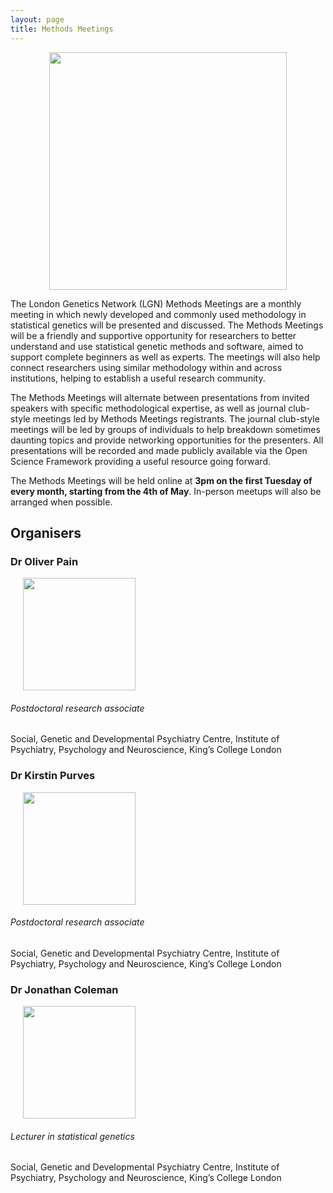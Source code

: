 ```yaml
---
layout: page
title: Methods Meetings
---
```

<p align="center">
  <img src="{{ "/" | relative_url }}assets/meeting-2.jpg" width="380" style="margin: 0px 20px"/>
  </p>


The London Genetics Network (LGN) Methods Meetings are a monthly meeting in which newly developed and commonly used methodology in statistical genetics will be presented and discussed. The Methods Meetings will be a friendly and supportive opportunity for researchers to better understand and use statistical genetic methods and software, aimed to support complete beginners as well as experts. The meetings will also help connect researchers using similar methodology within and across institutions, helping to establish a useful research community.

The Methods Meetings will alternate between presentations from invited speakers with specific methodological expertise, as well as journal club-style meetings led by Methods Meetings registrants. The journal club-style meetings will be led by groups of individuals to help breakdown sometimes daunting topics and provide networking opportunities for the presenters. All presentations will be recorded and made publicly available via the Open Science Framework providing a useful resource going forward. 

The Methods Meetings will be held online at **3pm on the first Tuesday of every month, starting from the 4th of May**. In-person meetups will also be arranged when possible.

## Organisers


### Dr Oliver Pain
<p align="left">
  <img src="{{ "/" | relative_url }}assets/Ollie-2.jpg" width="180" style="margin: 0px 20px"/>
  </p>

###### Postdoctoral research associate <br>
Social, Genetic and Developmental Psychiatry Centre, Institute of Psychiatry, Psychology and Neuroscience, King’s College London

### Dr Kirstin Purves
<p align="left">
  <img src="{{ "/" | relative_url }}assets/Kirstin-2.jpg" width="180" style="margin: 0px 20px" />
  </p>

###### Postdoctoral research associate <br>
Social, Genetic and Developmental Psychiatry Centre, Institute of Psychiatry, Psychology and Neuroscience, King’s College London

### Dr Jonathan Coleman
<p align="left">
  <img src="{{ "/" | relative_url }}assets/Joni-2.jpg" width="180" style="margin: 0px 20px" />
  </p>

###### Lecturer in statistical genetics <br>
Social, Genetic and Developmental Psychiatry Centre, Institute of Psychiatry, Psychology and Neuroscience, King’s College London
